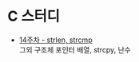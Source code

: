 # C 스터디

- [14주차 - strlen, strcmp](https://github.com/pqj163/IN_C_study/tree/master/14%EC%A3%BC%EC%B0%A8%20-%20strlen%2C%20strcmp#14%EC%A3%BC%EC%B0%A8-%EC%A3%BC%EC%B0%A8-%EB%AA%A9%EB%A1%9D)  
  그외 구조체 포인터 배열, strcpy, 난수
